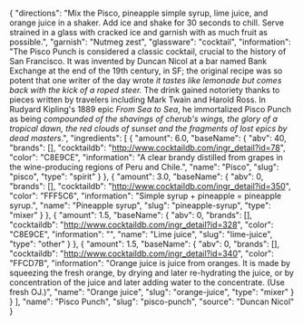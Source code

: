 {
    "directions": "Mix the Pisco, pineapple simple syrup, lime juice, and orange juice in a shaker. Add ice and shake for 30 seconds to chill. Serve strained in a glass with cracked ice and garnish with as much fruit as possible.",
    "garnish": "Nutmeg zest",
    "glassware": "cocktail",
    "information": "The Pisco Punch is considered a classic cocktail, crucial to the history of San Francisco. It was invented by Duncan Nicol at a bar named Bank Exchange at the end of the 19th century, in SF; the original recipe was so potent that one writer of the day wrote *it tastes like lemonade but comes back with the kick of a roped steer.*  The drink gained notoriety thanks to pieces written by travelers including Mark Twain and Harold Ross. In Rudyard Kipling's 1889 epic *From Sea to Sea*, he immortalized Pisco Punch as being *compounded of the shavings of cherub's wings, the glory of a tropical dawn, the red clouds of sunset and the fragments of lost epics by dead masters*.",
    "ingredients": [
        {
            "amount": 6.0,
            "baseName": {
                "abv": 40,
                "brands": [],
                "cocktaildb": "http://www.cocktaildb.com/ingr_detail?id=78",
                "color": "C8E9CE",
                "information": "A clear brandy distilled from grapes in the wine-producing regions of Peru and Chile.",
                "name": "Pisco",
                "slug": "pisco",
                "type": "spirit"
            }
        },
        {
            "amount": 3.0,
            "baseName": {
                "abv": 0,
                "brands": [],
                "cocktaildb": "http://www.cocktaildb.com/ingr_detail?id=350",
                "color": "FFF5C6",
                "information": "Simple syrup + pineapple = pineapple syrup.",
                "name": "Pineapple syrup",
                "slug": "pineapple-syrup",
                "type": "mixer"
            }
        },
        {
            "amount": 1.5,
            "baseName": {
                "abv": 0,
                "brands": [],
                "cocktaildb": "http://www.cocktaildb.com/ingr_detail?id=328",
                "color": "C8E9CE",
                "information": "",
                "name": "Lime juice",
                "slug": "lime-juice",
                "type": "other"
            }
        },
        {
            "amount": 1.5,
            "baseName": {
                "abv": 0,
                "brands": [],
                "cocktaildb": "http://www.cocktaildb.com/ingr_detail?id=340",
                "color": "FFCD7B",
                "information": "Orange juice is juice from oranges. It is made by squeezing the fresh orange, by drying and later re-hydrating the juice, or by concentration of the juice and later adding water to the concentrate. (Use fresh OJ.)",
                "name": "Orange juice",
                "slug": "orange-juice",
                "type": "mixer"
            }
        }
    ],
    "name": "Pisco Punch",
    "slug": "pisco-punch",
    "source": "Duncan Nicol"
}
